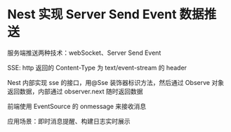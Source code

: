 # Nest 实现 Server Send Event 数据推送

服务端推送两种技术：webSocket、Server Send Event

SSE: http 返回的 Content-Type 为 text/event-stream 的 header

Nest 内部实现 sse 的接口，用@Sse 装饰器标识方法，然后通过 Observe 对象返回数据，内部通过 observer.next 随时返回数据

前端使用 EventSource 的 onmessage 来接收消息

应用场景：即时消息提醒、构建日志实时展示
